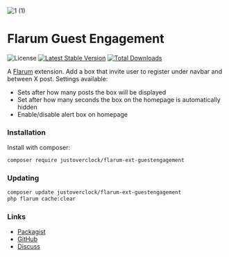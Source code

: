 ![1 (1)](https://user-images.githubusercontent.com/79002016/115963250-d8cf5380-a51e-11eb-9da3-98005a081b4d.png)


# Flarum Guest Engagement

![License](https://img.shields.io/badge/license-MIT-blue.svg) [![Latest Stable Version](https://img.shields.io/packagist/v/justoverclock/flarum-ext-guestengagement.svg)](https://packagist.org/packages/justoverclock/flarum-ext-guestengagement) [![Total Downloads](https://img.shields.io/packagist/dt/justoverclock/flarum-ext-guestengagement.svg)](https://packagist.org/packages/justoverclock/flarum-ext-guestengagement)

A [Flarum](http://flarum.org) extension. Add a box that invite user to register under navbar and between X post.
Settings available:

 - Sets after how many posts the box will be displayed
 - Set after how many seconds the box on the homepage is automatically hidden
 - Enable/disable alert box on homepage

### Installation

Install with composer:

```sh
composer require justoverclock/flarum-ext-guestengagement
```

### Updating

```sh
composer update justoverclock/flarum-ext-guestengagement
php flarum cache:clear
```

### Links

- [Packagist](https://packagist.org/packages/justoverclock/flarum-ext-guestengagement)
- [GitHub](https://github.com/justoverclock/flarum-ext-guestengagement)
- [Discuss](https://discuss.flarum.org/d/PUT_DISCUSS_SLUG_HERE)
